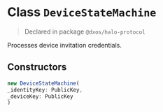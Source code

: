 # Class `DeviceStateMachine`
> Declared in package `@dxos/halo-protocol`

Processes device invitation credentials.

## Constructors
```ts
new DeviceStateMachine(
_identityKey: PublicKey,
_deviceKey: PublicKey
)
```
